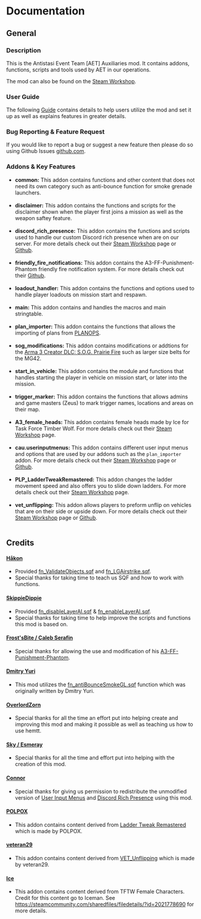 # Documentation
## General
### Description
This is the Antistasi Event Team [AET] Auxiliaries mod. It contains addons, functions, scripts and tools used by AET in our operations.

The mod can also be found on the [Steam Workshop](https://steamcommunity.com/sharedfiles/filedetails/?id=3349453883).
### User Guide
The following [Guide](https://github.com/Nomas-X/AET_AUX/blob/main/GUIDE.md) contains details to help users utilize the mod and set it up as well as explains features in greater details.
### Bug Reporting & Feature Request
If you would like to report a bug or suggest a new feature then please do so using Github Issues [github.com](https://github.com/Nomas-X/AET_AUX).
### Addons & Key Features
* **common:** This addon contains functions and other content that does not need its own category such as anti-bounce function for smoke grenade launchers.<br/><br/>
* **disclaimer:** This addon contains the functions and scripts for the disclaimer shown when the player first joins a mission as well as the weapon saftey feature.<br/><br/>
* **discord_rich_presence:** This addon contains the functions and scripts used to handle our custom Discord rich presence when are on our server. For more details check out their [Steam Workshop](https://steamcommunity.com/workshop/filedetails/?id=1493485159) page or [Github](https://gist.github.com/ConnorAU/b44448714e7ac46715d6959be8dd4240).<br/><br/>
* **friendly_fire_notifications:** This addon contains the A3-FF-Punishment-Phantom friendly fire notification system. For more details check out their [Github](https://github.com/official-antistasi-community/A3-FF-Punishment-Phantom).<br/><br/>
* **loadout_handler:** This addon contains the functions and options used to handle player loadouts on mission start and respawn.<br/><br/>
* **main:** This addon contains and handles the macros and main stringtable.<br/><br/>
* **plan_importer:** This addon contains the functions that allows the importing of plans from [PLANOPS](https://plan-ops.fr).<br/><br/>
* **sog_modifications:** This addon contains modifications or addtions for the [Arma 3 Creator DLC: S.O.G. Prairie Fire](https://store.steampowered.com/app/1227700/Arma_3_Creator_DLC_SOG_Prairie_Fire/) such as larger size belts for the MG42.<br/><br/>
* **start_in_vehicle:** This addon contains the module and functions that handles starting the player in vehicle on mission start, or later into the mission.<br/><br/>
* **trigger_marker:** This addon contains the functions that allows admins and game masters (Zeus) to mark trigger names, locations and areas on their map.<br/><br/>
* **A3_female_heads:** This addon contains female heads made by Ice for Task Force Timber Wolf. For more details check out their [Steam Workshop](https://steamcommunity.com/sharedfiles/filedetails/?id=2021778690) page.<br/><br/>
* **cau.userinputmenus:** This addon contains different user input menus and options that are used by our addons such as the `plan_importer` addon. For more details check out their [Steam Workshop](https://steamcommunity.com/workshop/filedetails/?id=1673595418) page or [Github](https://github.com/ConnorAU/A3UserInputMenus).<br/><br/>
* **PLP_LadderTweakRemastered:** This addon changes the ladder movement speed and also offers you to slide down ladders. For more details check out their [Steam Workshop](https://steamcommunity.com/sharedfiles/filedetails/?id=2969350304) page.<br/><br/>
* **vet_unflipping:** This addon allows players to preform unflip on vehicles that are on their side or upside down. For more details check out their [Steam Workshop](https://steamcommunity.com/sharedfiles/filedetails/?id=1703187116) page or [Github](https://github.com/veteran29/vet_unflipping?tab=readme-ov-file).<br/><br/>
## Credits
#### [Håkon](https://github.com/HakonRydland)
- Provided [fn_ValidateObjects.sqf](https://github.com/Nomas-X/AET_AUX/blob/main/addons/common/functions/utility/fn_ValidateObjects.sqf) and [fn_LGAirstrike.sqf](https://github.com/Nomas-X/AET_AUX/blob/main/addons/common/functions/create/fn_LGAirstrike.sqf).
- Special thanks for taking time to teach us SQF and how to work with functions.
#### [SkippieDippie](https://github.com/SkippieDippie)
- Provided [fn_disableLayerAI.sqf](https://github.com/Nomas-X/AET_AUX/blob/main/addons/common/functions/ai/fn_disableLayerAI.sqf) & [fn_enableLayerAI.sqf](https://github.com/Nomas-X/AET_AUX/blob/main/addons/common/functions/ai/fn_enableLayerAI.sqf).
- Special thanks for taking time to help improve the scripts and functions this mod is based on.
#### [Frost'sBite / Caleb Serafin](https://github.com/CalebSerafin)
- Special thanks for allowing the use and modification of his [A3-FF-Punishment-Phantom](https://github.com/official-antistasi-community/A3-FF-Punishment-Phantom).
#### [Dmitry Yuri](https://steamcommunity.com/id/dmitry_yuri)
- This mod utilizes the [fn_antiBounceSmokeGL.sqf](https://github.com/Nomas-X/AET_AUX/blob/main/addons/common/functions/players/fn_antiBounceSmokeGL.sqf) function which was originally written by Dmitry Yuri.
#### [OverlordZorn](https://github.com/OverlordZorn)
- Special thanks for all the time an effort put into helping create and improving this mod and making it possible as well as teaching us how to use hemtt.
#### [Sky / Esmeray](https://github.com/Esmeray6)
- Special thanks for all the time and effort put into helping with the creation of this mod.
#### [Connor](https://github.com/ConnorAU)
- Special thanks for giving us permission to redistribute the unmodified version of [User Input Menus](https://steamcommunity.com/workshop/filedetails/?id=1673595418) and [Discord Rich Presence](https://steamcommunity.com/sharedfiles/filedetails/?id=1493485159) using this mod.
#### [POLPOX](https://steamcommunity.com/id/polpox)
- This addon contains content derived from [Ladder Tweak Remastered](https://steamcommunity.com/sharedfiles/filedetails/?id=2969350304) which is made by POLPOX.
#### [veteran29](https://github.com/veteran29)
- This addon contains content derived from [VET_Unflipping](https://steamcommunity.com/sharedfiles/filedetails/?id=1703187116) which is made by veteran29.
#### [Ice](https://steamcommunity.com/id/iceman1991)
- This addon contains content derived from TFTW Female Characters. Credit for this content go to Iceman. See https://steamcommunity.com/sharedfiles/filedetails/?id=2021778690 for more details.
